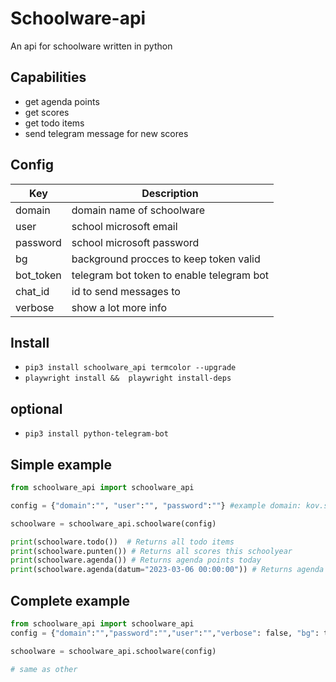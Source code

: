 
# Schoolware-api
An api for schoolware written in python

## Capabilities
* get agenda points
* get scores
* get todo items
* send telegram message for new scores

## Config
| Key | Description |
| --- | --- |
| domain | domain name of schoolware
| user | school microsoft email
| password | school microsoft password
| bg | background procces to keep token valid
| bot_token | telegram bot token to enable telegram bot
| chat_id | id to send messages to
| verbose | show a lot more info

## Install
* `pip3 install schoolware_api termcolor --upgrade `
* `playwright install &&  playwright install-deps`

## optional
* `pip3 install python-telegram-bot`

## Simple example

```python
from schoolware_api import schoolware_api

config = {"domain":"", "user":"", "password":""} #example domain: kov.schoolware.be user: name.lastname@leerling.kov.be password: password 

schoolware = schoolware_api.schoolware(config)

print(schoolware.todo())  # Returns all todo items
print(schoolware.punten()) # Returns all scores this schoolyear
print(schoolware.agenda()) # Returns agenda points today
print(schoolware.agenda(datum="2023-03-06 00:00:00")) # Returns agenda points for 2023-03-06
```
## Complete example
```python
from schoolware_api import schoolware_api
config = {"domain":"","password":"","user":"","verbose": false, "bg": true, "bot_token": "", "chat_id": ""}

schoolware = schoolware_api.schoolware(config)

# same as other
```
